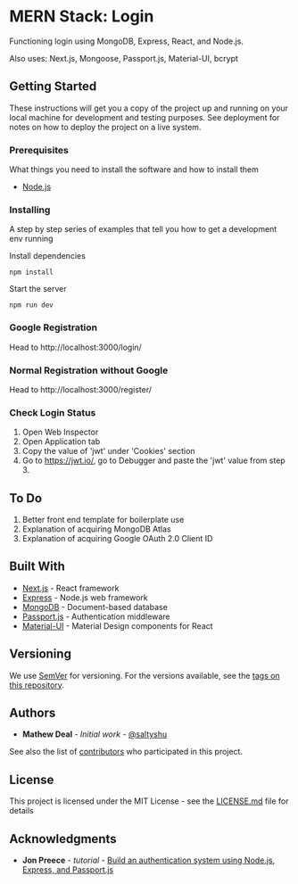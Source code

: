# MERN Stack: Login

Functioning login using MongoDB, Express, React, and Node.js.

Also uses:
Next.js, Mongoose, Passport.js, Material-UI, bcrypt

## Getting Started

These instructions will get you a copy of the project up and running on your local machine for development and testing purposes. See deployment for notes on how to deploy the project on a live system.

### Prerequisites

What things you need to install the software and how to install them

* [Node.js](https://nodejs.org/en/)

### Installing

A step by step series of examples that tell you how to get a development env running

Install dependencies

```
npm install
```

Start the server
```
npm run dev
```

### Google Registration

Head to http://localhost:3000/login/

### Normal Registration without Google

Head to http://localhost:3000/register/

### Check Login Status
1. Open Web Inspector
2. Open Application tab
3. Copy the value of 'jwt' under 'Cookies' section
4. Go to https://jwt.io/, go to Debugger and paste the 'jwt' value from step 3.

## To Do
1. Better front end template for boilerplate use
2. Explanation of acquiring MongoDB Atlas
3. Explanation of acquiring Google OAuth 2.0 Client ID


## Built With

* [Next.js](https://nextjs.org/) - React framework
* [Express](https://expressjs.com/) - Node.js web framework
* [MongoDB](https://www.mongodb.com/) - Document-based database
* [Passport.js](http://www.passportjs.org/) - Authentication middleware
* [Material-UI](https://material-ui.com/) - Material Design components for React

## Versioning

We use [SemVer](http://semver.org/) for versioning. For the versions available, see the [tags on this repository](https://github.com/your/project/tags). 

## Authors

* **Mathew Deal** - *Initial work* - [@saltyshu](https://twitter.com/saltyshu)

See also the list of [contributors](https://github.com/datmeal/mern-login/contributors) who participated in this project.

## License

This project is licensed under the MIT License - see the [LICENSE.md](LICENSE.md) file for details

## Acknowledgments

* **Jon Preece** - *tutorial* - [Build an authentication system using Node.js, Express, and Passport.js](https://developerhandbook.com/passport.js/node-express-passport-authentication-mini-series/)